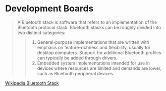 # Development Boards

> A Bluetooth stack is software that refers to an implementation of the Bluetooth protocol stack. Bluetooth stacks can be roughly divided into two distinct categories:
> > 1. General-purpose implementations that are written with emphasis on feature-richness and flexibility, usually for desktop computers. Support for additional Bluetooth profiles can typically be added through drivers.
> > 2. Embedded system implementations intended for use in devices where resources are limited and demands are lower, such as Bluetooth peripheral devices.

[Wikipedia Bluetooth Stack](https://en.wikipedia.org/wiki/Bluetooth_stack)

